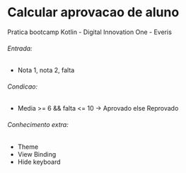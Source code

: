 # Calcular aprovacao de aluno

Pratica bootcamp Kotlin - Digital Innovation One - Everis



###### Entrada:

* Nota 1, nota 2, falta

###### Condicao:

* Media >= 6 && falta <= 10 -> Aprovado else Reprovado



###### Conhecimento extra:

* Theme
* View Binding
* Hide keyboard





​	
